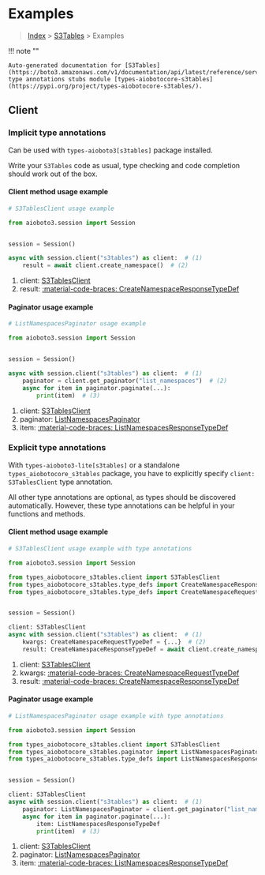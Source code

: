 # Examples

> [Index](../README.md) > [S3Tables](./README.md) > Examples

!!! note ""

    Auto-generated documentation for [S3Tables](https://boto3.amazonaws.com/v1/documentation/api/latest/reference/services/s3tables.html#s3tables)
    type annotations stubs module [types-aiobotocore-s3tables](https://pypi.org/project/types-aiobotocore-s3tables/).

## Client

### Implicit type annotations

Can be used with `types-aioboto3[s3tables]` package installed.

Write your `S3Tables` code as usual,
type checking and code completion should work out of the box.



#### Client method usage example

```python
# S3TablesClient usage example

from aioboto3.session import Session


session = Session()

async with session.client("s3tables") as client:  # (1)
    result = await client.create_namespace()  # (2)
```

1. client: [S3TablesClient](./client.md)
2. result: [:material-code-braces: CreateNamespaceResponseTypeDef](./type_defs.md#createnamespaceresponsetypedef)



#### Paginator usage example

```python
# ListNamespacesPaginator usage example

from aioboto3.session import Session


session = Session()

async with session.client("s3tables") as client:  # (1)
    paginator = client.get_paginator("list_namespaces")  # (2)
    async for item in paginator.paginate(...):
        print(item)  # (3)
```

1. client: [S3TablesClient](./client.md)
2. paginator: [ListNamespacesPaginator](./paginators.md#listnamespacespaginator)
3. item: [:material-code-braces: ListNamespacesResponseTypeDef](./type_defs.md#listnamespacesresponsetypedef)




### Explicit type annotations

With `types-aioboto3-lite[s3tables]`
or a standalone `types_aiobotocore_s3tables` package, you have to explicitly specify
`client: S3TablesClient` type annotation.

All other type annotations are optional, as types should be discovered automatically.
However, these type annotations can be helpful in your functions and methods.


#### Client method usage example

```python
# S3TablesClient usage example with type annotations

from aioboto3.session import Session

from types_aiobotocore_s3tables.client import S3TablesClient
from types_aiobotocore_s3tables.type_defs import CreateNamespaceResponseTypeDef
from types_aiobotocore_s3tables.type_defs import CreateNamespaceRequestTypeDef


session = Session()

client: S3TablesClient
async with session.client("s3tables") as client:  # (1)
    kwargs: CreateNamespaceRequestTypeDef = {...}  # (2)
    result: CreateNamespaceResponseTypeDef = await client.create_namespace(**kwargs)  # (3)
```

1. client: [S3TablesClient](./client.md)
2. kwargs: [:material-code-braces: CreateNamespaceRequestTypeDef](./type_defs.md#createnamespacerequesttypedef)
3. result: [:material-code-braces: CreateNamespaceResponseTypeDef](./type_defs.md#createnamespaceresponsetypedef)



#### Paginator usage example

```python
# ListNamespacesPaginator usage example with type annotations

from aioboto3.session import Session

from types_aiobotocore_s3tables.client import S3TablesClient
from types_aiobotocore_s3tables.paginator import ListNamespacesPaginator
from types_aiobotocore_s3tables.type_defs import ListNamespacesResponseTypeDef


session = Session()

client: S3TablesClient
async with session.client("s3tables") as client:  # (1)
    paginator: ListNamespacesPaginator = client.get_paginator("list_namespaces")  # (2)
    async for item in paginator.paginate(...):
        item: ListNamespacesResponseTypeDef
        print(item)  # (3)
```

1. client: [S3TablesClient](./client.md)
2. paginator: [ListNamespacesPaginator](./paginators.md#listnamespacespaginator)
3. item: [:material-code-braces: ListNamespacesResponseTypeDef](./type_defs.md#listnamespacesresponsetypedef)




